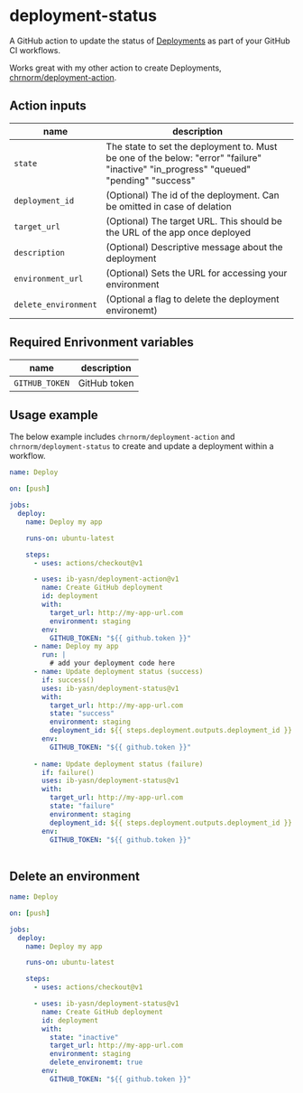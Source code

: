 # deployment-status

A GitHub action to update the status of [Deployments](https://developer.github.com/v3/repos/deployments/) as part of your GitHub CI workflows.

Works great with my other action to create Deployments, [chrnorm/deployment-action](https://github.com/chrnorm/deployment-action).

## Action inputs

| name              | description                                                                                                                           |
| ----------------- | ------------------------------------------------------------------------------------------------------------------------------------- |
| `state`           | The state to set the deployment to. Must be one of the below: "error" "failure" "inactive" "in_progress" "queued" "pending" "success" |
| `deployment_id`      | (Optional) The id of the deployment. Can be omitted in case of delation                                                         |
| `target_url`      | (Optional) The target URL. This should be the URL of the app once deployed                                                            |
| `description`     | (Optional) Descriptive message about the deployment                                                                                   |
| `environment_url` | (Optional) Sets the URL for accessing your environment                                                                                |
| `delete_environment`   | (Optional a flag to delete the deployment environemt)                                                                            |


## Required Enrivonment variables

| name            | description                                            |
| --------------- | ------------------------------------------------------ |
| `GITHUB_TOKEN` | GitHub token |

## Usage example

The below example includes `chrnorm/deployment-action` and `chrnorm/deployment-status` to create and update a deployment within a workflow.


```yaml
name: Deploy

on: [push]

jobs:
  deploy:
    name: Deploy my app

    runs-on: ubuntu-latest

    steps:
      - uses: actions/checkout@v1

      - uses: ib-yasn/deployment-action@v1
        name: Create GitHub deployment
        id: deployment
        with:
          target_url: http://my-app-url.com
          environment: staging
        env:
          GITHUB_TOKEN: "${{ github.token }}"
      - name: Deploy my app
        run: |
          # add your deployment code here
      - name: Update deployment status (success)
        if: success()
        uses: ib-yasn/deployment-status@v1
        with:
          target_url: http://my-app-url.com
          state: "success"
          environment: staging
          deployment_id: ${{ steps.deployment.outputs.deployment_id }}
        env:
          GITHUB_TOKEN: "${{ github.token }}"
          
      - name: Update deployment status (failure)
        if: failure()
        uses: ib-yasn/deployment-status@v1
        with:
          target_url: http://my-app-url.com
          state: "failure"
          environment: staging
          deployment_id: ${{ steps.deployment.outputs.deployment_id }}
        env:
          GITHUB_TOKEN: "${{ github.token }}"
         
```
## Delete an environment

```yaml
name: Deploy

on: [push]

jobs:
  deploy:
    name: Deploy my app

    runs-on: ubuntu-latest

    steps:
      - uses: actions/checkout@v1

      - uses: ib-yasn/deployment-status@v1
        name: Create GitHub deployment
        id: deployment
        with:
          state: "inactive"
          target_url: http://my-app-url.com
          environment: staging
          delete_environemt: true
        env:
          GITHUB_TOKEN: "${{ github.token }}"
